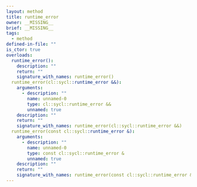 ```yaml
---
layout: method
title: runtime_error
owner: __MISSING__
brief: __MISSING__
tags:
  - method
defined-in-file: ""
is_ctor: true
overloads:
  runtime_error():
    description: ""
    return: ""
    signature_with_names: runtime_error()
  runtime_error(cl::sycl::runtime_error &&):
    arguments:
      - description: ""
        name: unnamed-0
        type: cl::sycl::runtime_error &&
        unnamed: true
    description: ""
    return: ""
    signature_with_names: runtime_error(cl::sycl::runtime_error &&)
  runtime_error(const cl::sycl::runtime_error &):
    arguments:
      - description: ""
        name: unnamed-0
        type: const cl::sycl::runtime_error &
        unnamed: true
    description: ""
    return: ""
    signature_with_names: runtime_error(const cl::sycl::runtime_error &)
---
```

